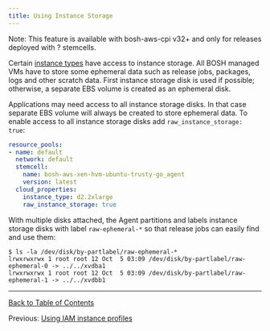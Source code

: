 ```yaml
---
title: Using Instance Storage
---
```


<p class="note">Note: This feature is available with bosh-aws-cpi v32+ and only for releases deployed with ? stemcells.</p>

Certain [instance types](https://aws.amazon.com/ec2/instance-types/) have access to instance storage. All BOSH managed VMs have to store some ephemeral data such as release jobs, packages, logs and other scratch data. First instance storage disk is used if possible; otherwise, a separate EBS volume is created as an ephemeral disk.

Applications may need access to all instance storage disks. In that case separate EBS volume will always be created to store ephemeral data. To enable access to all instance storage disks add `raw_instance_storage: true`:

```yaml
resource_pools:
- name: default
  network: default
  stemcell:
    name: bosh-aws-xen-hvm-ubuntu-trusty-go_agent
    version: latest
  cloud_properties:
    instance_type: d2.2xlarge
    raw_instance_storage: true
```

With multiple disks attached, the Agent partitions and labels instance storage disks with label `raw-ephemeral-*` so that release jobs can easily find and use them:

```shell
$ ls -la /dev/disk/by-partlabel/raw-ephemeral-*
lrwxrwxrwx 1 root root 12 Oct  5 03:09 /dev/disk/by-partlabel/raw-ephemeral-0 -> ../../xvdba1
lrwxrwxrwx 1 root root 12 Oct  5 03:09 /dev/disk/by-partlabel/raw-ephemeral-1 -> ../../xvdbb1
```

---
[Back to Table of Contents](index.html#cpi-config)

Previous: [Using IAM instance profiles](aws-iam-instance-profiles.html)
